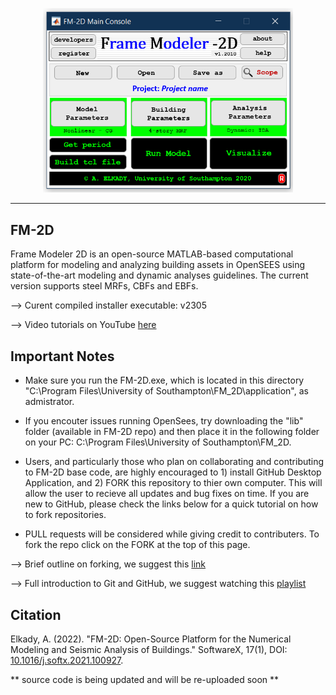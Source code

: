 <p align="center">
  <img width="400" src="Screenshot.png" alt="FM-2D Main Console">
</p>

--------------

## FM-2D
Frame Modeler 2D is an open-source MATLAB-based computational platform for modeling and analyzing building assets in OpenSEES using state-of-the-art modeling and dynamic analyses guidelines. The current version supports steel MRFs, CBFs and EBFs.

--> Curent compiled installer executable: v2305

--> Video tutorials on YouTube [here](https://www.youtube.com/playlist?list=PLz_XdUL-6Y_m10fBEMmzPKqI00wdzbDUN)

## Important Notes

- Make sure you run the FM-2D.exe, which is located in this directory "C:\Program Files\University of Southampton\FM_2D\application", as admistrator.

- If you encouter issues running OpenSees, try downloading the "lib" folder (available in FM-2D repo) and then place it in the following folder on your PC: C:\Program Files\University of Southampton\FM_2D.

- Users, and particularly those who plan on collaborating and contributing to FM-2D base code, are highly encouraged to 1) install GitHub Desktop Application, and 2) FORK this repository to thier own computer. This will allow the user to recieve all updates and bug fixes on time. If you are new to GitHub, please check the links below for a quick tutorial on how to fork repositories.

- PULL requests will be considered while giving credit to contributers. To fork the repo click on the FORK at the top of this page.

--> Brief outline on forking, we suggest this [link](https://www.atlassian.com/git/tutorials/comparing-workflows/forking-workflow)

--> Full introduction to Git and GitHub, we suggest watching this [playlist](https://www.youtube.com/playlist?list=PLRqwX-V7Uu6ZF9C0YMKuns9sLDzK6zoiV)

## Citation
Elkady, A. (2022). "FM-2D: Open-Source Platform for the Numerical Modeling and Seismic Analysis of Buildings." SoftwareX, 17(1), DOI: [10.1016/j.softx.2021.100927](https://www.sciencedirect.com/science/article/pii/S2352711021001679).

** source code is being updated and will be re-uploaded soon **
